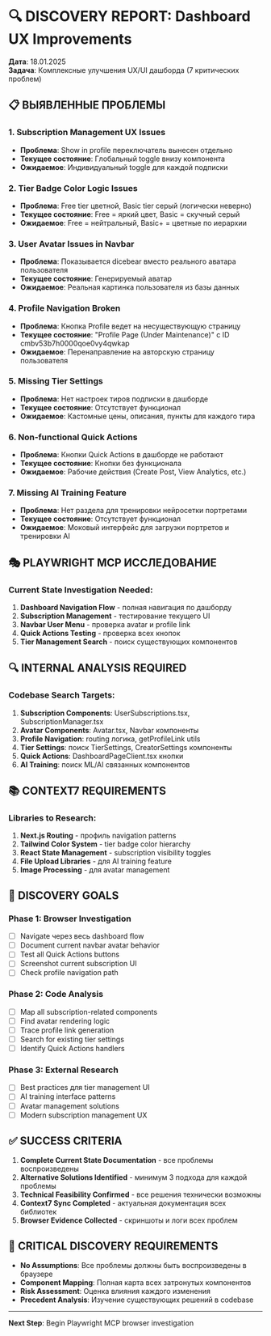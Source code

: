 # 🔍 DISCOVERY REPORT: Dashboard UX Improvements
**Дата**: 18.01.2025  
**Задача**: Комплексные улучшения UX/UI дашборда (7 критических проблем)

## 📋 ВЫЯВЛЕННЫЕ ПРОБЛЕМЫ

### 1. **Subscription Management UX Issues**
- **Проблема**: Show in profile переключатель вынесен отдельно
- **Текущее состояние**: Глобальный toggle внизу компонента
- **Ожидаемое**: Индивидуальный toggle для каждой подписки

### 2. **Tier Badge Color Logic Issues**  
- **Проблема**: Free tier цветной, Basic tier серый (логически неверно)
- **Текущее состояние**: Free = яркий цвет, Basic = скучный серый
- **Ожидаемое**: Free = нейтральный, Basic+ = цветные по иерархии

### 3. **User Avatar Issues in Navbar**
- **Проблема**: Показывается dicebear вместо реального аватара пользователя
- **Текущее состояние**: Генерируемый аватар
- **Ожидаемое**: Реальная картинка пользователя из базы данных

### 4. **Profile Navigation Broken**
- **Проблема**: Кнопка Profile ведет на несуществующую страницу
- **Текущее состояние**: "Profile Page (Under Maintenance)" с ID cmbv53b7h0000qoe0vy4qwkap
- **Ожидаемое**: Перенаправление на авторскую страницу пользователя

### 5. **Missing Tier Settings**
- **Проблема**: Нет настроек тиров подписки в дашборде
- **Текущее состояние**: Отсутствует функционал
- **Ожидаемое**: Кастомные цены, описания, пункты для каждого тира

### 6. **Non-functional Quick Actions**
- **Проблема**: Кнопки Quick Actions в дашборде не работают
- **Текущее состояние**: Кнопки без функционала
- **Ожидаемое**: Рабочие действия (Create Post, View Analytics, etc.)

### 7. **Missing AI Training Feature**
- **Проблема**: Нет раздела для тренировки нейросетки портретами
- **Текущее состояние**: Отсутствует функционал
- **Ожидаемое**: Моковый интерфейс для загрузки портретов и тренировки AI

## 🎭 PLAYWRIGHT MCP ИССЛЕДОВАНИЕ

### Current State Investigation Needed:
1. **Dashboard Navigation Flow** - полная навигация по дашборду
2. **Subscription Management** - тестирование текущего UI
3. **Navbar User Menu** - проверка avatar и profile link
4. **Quick Actions Testing** - проверка всех кнопок
5. **Tier Management Search** - поиск существующих компонентов

## 🔍 INTERNAL ANALYSIS REQUIRED

### Codebase Search Targets:
1. **Subscription Components**: UserSubscriptions.tsx, SubscriptionManager.tsx
2. **Avatar Components**: Avatar.tsx, Navbar компоненты
3. **Profile Navigation**: routing логика, getProfileLink utils
4. **Tier Settings**: поиск TierSettings, CreatorSettings компоненты
5. **Quick Actions**: DashboardPageClient.tsx кнопки
6. **AI Training**: поиск ML/AI связанных компонентов

## 📚 CONTEXT7 REQUIREMENTS

### Libraries to Research:
1. **Next.js Routing** - профиль navigation patterns
2. **Tailwind Color System** - tier badge color hierarchy  
3. **React State Management** - subscription visibility toggles
4. **File Upload Libraries** - для AI training feature
5. **Image Processing** - для avatar management

## 🎯 DISCOVERY GOALS

### Phase 1: Browser Investigation
- [ ] Navigate через весь dashboard flow
- [ ] Document current navbar avatar behavior  
- [ ] Test all Quick Actions buttons
- [ ] Screenshot current subscription UI
- [ ] Check profile navigation path

### Phase 2: Code Analysis  
- [ ] Map all subscription-related components
- [ ] Find avatar rendering logic
- [ ] Trace profile link generation
- [ ] Search for existing tier settings
- [ ] Identify Quick Actions handlers

### Phase 3: External Research
- [ ] Best practices для tier management UI
- [ ] AI training interface patterns
- [ ] Avatar management solutions
- [ ] Modern subscription management UX

## ✅ SUCCESS CRITERIA

1. **Complete Current State Documentation** - все проблемы воспроизведены
2. **Alternative Solutions Identified** - минимум 3 подхода для каждой проблемы
3. **Technical Feasibility Confirmed** - все решения технически возможны
4. **Context7 Sync Completed** - актуальная документация всех библиотек
5. **Browser Evidence Collected** - скриншоты и логи всех проблем

## 🚨 CRITICAL DISCOVERY REQUIREMENTS

- **No Assumptions**: Все проблемы должны быть воспроизведены в браузере
- **Component Mapping**: Полная карта всех затронутых компонентов  
- **Risk Assessment**: Оценка влияния каждого изменения
- **Precedent Analysis**: Изучение существующих решений в codebase

---

**Next Step**: Begin Playwright MCP browser investigation 